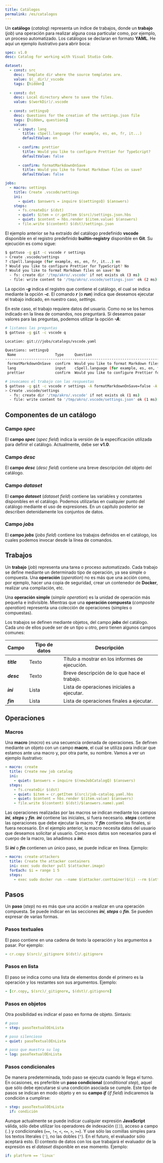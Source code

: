 ```yaml
---
title: Catálogos
permalink: /es/catalogos
---
```


Un **catálogo** (*catalog*) representa un índice de trabajos, donde un **trabajo** (*job*) una operación para realizar alguna cosa particular como, por ejemplo, un proceso automatizado.
Los catálogos se declaran en formato **YAML**.
He aquí un ejemplo ilustrativo para abrir boca:

```yaml
spec: v1.0
desc: Catalog for working with Visual Studio Code.

dataset:
  - const: src
    desc: Template dir where the source templates are.
    value: $(__dir)/_vscode
    tags: [hidden]
  
  - const: dst
    desc: Local directory where to save the files.
    value: $(workDir)/.vscode
  
  - const: settingsQ
    desc: Questions for the creation of the settings.json file
    tags: [hidden, questions]
    value:
      - input: lang
        title: cSpell.language (for example, es, en, fr, it...)
        defaultValue: en
      
      - confirm: prettier
        title: Would you like to configure Prettier for TypeScript?
        defaultValue: false
      
      - confirm: formatMarkdownOnSave
        title: Would you like to format Markdown files on save?
        defaultValue: false

jobs:
  - macro: settings
    title: Create .vscode/settings
    ini:
      - quiet: $answers = inquire $(settingsQ) $(answers)
    steps:
      - fs.createDir $(dst)
      - quiet: $item = cr.getItem $(src)/settings.json.hbs
      - quiet: $content = hbs.render $(item.value) $(answers)
      - file.write $(content) $(dst)/settings.json
```

El ejemplo anterior se ha extraído del catálogo predefinido **vscode** disponible en el registro predefinido **builtin-registry** disponible en **Git**.
Su ejecución es como sigue:

```bash
$ gattuso -g git -c vscode r settings
> Create .vscode/settings
? cSpell.language (for example, es, en, fr, it...) en
? Would you like to configure Prettier for TypeScript? No
? Would you like to format Markdown files on save? No
  - fs: create dir '/tmp/akro/.vscode' if not exists ok (3 ms)
  - file: write content to '/tmp/akro/.vscode/settings.json' ok (2 ms)
```

La opción ***-g*** indica el registro que contiene el catálogo, el cual se indica mediante la opción ***-c***.
El comando ***r*** (o ***run***) indica que deseamos ejecutar el trabajo indicado, en nuestro caso, *settings*.

En este caso, el trabajo requiere datos del usuario.
Como no se los hemos indicado en la línea de comandos, nos preguntará.
Si deseamos pasar valores para las preguntas, podemos utilizar la opción ***-A***:

```bash
# listamos las preguntas
$ gattuso -g git -c vscode q

Location: git:///jobs/catalogs/vscode.yaml

Questions: settingsQ
 Name                  Type     Question                                              Default 
----------------------------------------------------------------------------------------------
 formatMarkdownOnSave  confirm  Would you like to format Markdown files on save?      false   
 lang                  input    cSpell.language (for example, es, en, fr, it...)      en      
 prettier              confirm  Would you like to configure Prettier for TypeScript?  false   

# invocamos el trabajo con las respuestas
$ gattuso -g git -c vscode r settings -A formatMarkdownOnSave=false -A lang=en -A prettier=false
> Create .vscode/settings
  - fs: create dir '/tmp/akro/.vscode' if not exists ok (1 ms)
  - file: write content to '/tmp/akro/.vscode/settings.json' ok (1 ms)
```

## Componentes de un catálogo

### Campo *spec*

El **campo *spec*** (*spec field*) indica la versión de la especificación utilizada para definir el catálogo.
Actualmente, debe ser **v1.0**.

### Campo *desc*

El **campo *desc*** (*desc field*) contiene una breve descripción del objeto del catálogo.

### Campo *dataset*

El **campo *dataset*** (*dataset field*) contiene las variables y constantes disponibles en el catálogo.
Podemos utilizarlas en cualquier punto del catálogo mediante el uso de expresiones.
En un capítulo posterior se describen detenidamente los conjuntos de datos.

### Campo *jobs*

El **campo *jobs*** (*jobs field*) contiene los trabajos definidos en el catálogo, los cuales podemos invocar desde la línea de comandos.

## Trabajos

Un **trabajo** (*job*) representa una tarea o proceso automatizado.
Cada trabajo se define mediante un determinado tipo de operación, ya sea simple o compuesta.
Una **operación** (*operation*) no es más que una acción como, por ejemplo, hacer una copia de seguridad, crear un contenedor de **Docker**, realizar una compilación, etc.

Una **operación simple** (*simple operation*) es la unidad de operación más pequeña e indivisible.
Mientras que una **operación compuesta** (*composite operation*) representa una colección de operaciones (simples o compuestas).

Los trabajos se definen mediante objetos, del campo ***jobs*** del catálogo.
Cada uno de ellos puede ser de un tipo u otro, pero tienen algunos campos comunes:

Campo | Tipo de datos | Descripción
-- | -- | --
***title*** | Texto | Título a mostrar en los informes de ejecución.
***desc*** | Texto | Breve descripción de lo que hace el trabajo.
***ini*** | Lista | Lista de operaciones iniciales a ejecutar.
***fin*** | Lista | Lista de operaciones finales a ejecutar.

## Operaciones

### Macros

Una **macro** (*macro*) es una secuencia ordenada de operaciones.
Se definen mediante un objeto con un campo **macro**, el cual se utiliza para indicar que estamos ante una macro y, por otra parte, su nombre.
Vamos a ver un ejemplo ilustrativo:

```yaml
- macro: create
  title: Create new job catalog
  ini:
    - quiet: $answers = inquire $(newJobCatalogQ) $(answers)
  steps:
    - fs.createDir $(dst)
    - quiet: $item = cr.getItem $(src)/job-catalog.yaml.hbs
    - quiet: $content = hbs.render $(item.value) $(answers)
    - file.write $(content) $(dst)/$(answers.name).yaml
```

Las operaciones realizadas por las macros se indican mediante los campos ***ini***, ***steps*** y ***fin***.
***ini*** contiene las iniciales, si fuera necesario.
***steps*** contiene las operaciones que debe ejecutar la macro.
Y ***fin*** contiene las finales, si fuera necesario.
En el ejemplo anterior, la macro necesita datos del usuario que deseamos solicitar al usuario.
Como esos datos son necesarios para el cuerpo de la macro, las añadimos a ***ini***.

Si ***ini*** o ***fin*** contienen un único paso, se puede indicar en línea.
Ejemplo:

```yaml
- macro: create-attackers
  title: Create the attacker containers
  ini: exec sudo docker pull $(attacker.image)
  forEach: $i = range 1 5
  steps:
    - exec sudo docker run --name $(attacker.conttainer)$(i) --rm $(attacker.image)
```

## Pasos

Un **paso** (*step*) no es más que una acción a realizar en una operación compuesta.
Se puede indicar en las secciones ***ini***, ***steps*** o ***fin***.
Se pueden expresar de varias formas.

### Pasos textuales

El paso contiene en una cadena de texto la operación y los argumentos a pasar.
Por ejemplo:

```yaml
- cr.copy $(src)/_gitignore $(dst)/.gitignore
```

### Pasos en lista

El paso se indica como una lista de elementos donde el primero es la operación y los restantes son sus argumentos.
Ejemplo:

```yaml
- [cr.copy, $(src)/_gitignore, $(dst)/.gitignore]
```

### Pasos en objetos

Otra posibilidad es indicar el paso en forma de objeto.
Sintaxis:

```yaml
# paso
- step: pasoTextualOEnLista

# paso silencioso
- quiet: pasoTextualOEnLista

# paso que muestra su log
- log: pasoTextualOEnLista
```

### Pasos condicionales

De manera predeterminada, todo paso se ejecuta cuando le llega el turno.
En ocasiones, es preferible un **paso condicional** (*conditional step*), aquel que sólo debe ejecutarse si una condición asociada se cumple.
Este tipo de pasos se indican en modo objeto y en su **campo *if*** (*if field*) indicaremos la condición a cumplirse:

```yaml
- step: pasoTextualOEnLista
  if: condición
```

Aunque actualmente se puede indicar cualquier expresión **JavaScript** válida, sólo debe utilizar los operadores de indexación (`[]`), acceso a campo (`.`) y condicionales (`==`, `!=`, `<`, `<=`, `>`, `>=`).
Y use sólo las comillas simples para los textos literales (`'`), no las dobles (`"`).
En el futuro, el evaluador sólo aceptará esto.
El contexto de datos con los que trabajará el evaluador de la expresión es el *dataset* disponible en ese momento.
Ejemplo:

```yaml
if: platform == 'linux'
```
